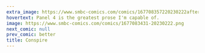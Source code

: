 ```yaml
---
extra_image: https://www.smbc-comics.com/comics/167708357220230222after.png
hovertext: Panel 4 is the greatest prose I'm capable of.
image: https://www.smbc-comics.com/comics/1677083431-20230222.png
next_comic: null
prev_comic: better
title: Conspire
---
```


